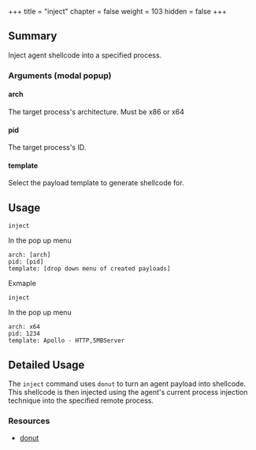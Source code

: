+++
title = "inject"
chapter = false
weight = 103
hidden = false
+++

## Summary
Inject agent shellcode into a specified process.

### Arguments (modal popup)
#### arch
The target process's architecture. Must be x86 or x64

#### pid
The target process's ID.

#### template
Select the payload template to generate shellcode for.

## Usage
```
inject
```
In the pop up menu
```
arch: [arch]
pid: [pid]
template: [drop down menu of created payloads]
```

Exmaple
```
inject
```
In the pop up menu
```
arch: x64
pid: 1234
template: Apollo - HTTP,SMBServer
```

## Detailed Usage
The `inject` command uses `donut` to turn an agent payload into shellcode. This shellcode is then injected using the agent's current process injection technique into the specified remote process.

### Resources
- [donut](https://github.com/TheWover/donut)
